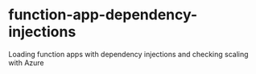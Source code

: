 # function-app-dependency-injections
Loading function apps with dependency injections and checking scaling with Azure
